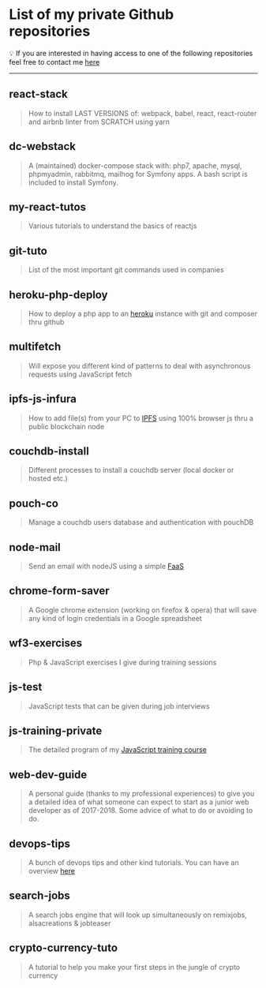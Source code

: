 # List of my private Github repositories

:bulb: If you are interested in having access to one of the following repositories feel free to contact me [here](https://arthur.xn--grgoi-csa.re/contact)

___

## react-stack

>How to install LAST VERSIONS of: webpack, babel, react, react-router and airbnb linter from SCRATCH using yarn

## dc-webstack

>A (maintained) docker-compose stack with: php7, apache, mysql, phpmyadmin, rabbitmq, mailhog for Symfony apps. A bash script is included to install Symfony.

## my-react-tutos

>Various tutorials to understand the basics of reactjs

## git-tuto

>List of the most important git commands used in companies

## heroku-php-deploy

>How to deploy a php app to an [heroku](https://www.heroku.com/) instance with git and composer thru github

## multifetch

>Will expose you different kind of patterns to deal with asynchronous requests using JavaScript fetch

## ipfs-js-infura

>How to add file(s) from your PC to [IPFS](https://en.wikipedia.org/wiki/InterPlanetary_File_System) using 100% browser js thru a public blockchain node

## couchdb-install

>Different processes to install a couchdb server (local docker or hosted etc.)

## pouch-co

>Manage a couchdb users database and authentication with pouchDB

## node-mail

>Send an email with nodeJS using a simple [FaaS](https://en.wikipedia.org/wiki/Function_as_a_service)

## chrome-form-saver

>A Google chrome extension (working on firefox & opera) that will save any kind of login credentials in a Google spreadsheet

## wf3-exercises

>Php & JavaScript exercises I give during training sessions

## js-test

>JavaScript tests that can be given during job interviews

## js-training-private

>The detailed program of my [JavaScript training course](../../../javascript-training)

## web-dev-guide

>A personal guide (thanks to my professional experiences) to give you a detailed idea of what someone can expect to start as a junior web developer as of 2017-2018. Some advice of what to do or avoiding to do.

## devops-tips

>A bunch of devops tips and other kind tutorials. You can have an overview [here](https://arthur.xn--grgoi-csa.re/tips)

## search-jobs

>A search jobs engine that will look up simultaneously on remixjobs, alsacreations & jobteaser

## crypto-currency-tuto

>A tutorial to help you make your first steps in the jungle of crypto currency
